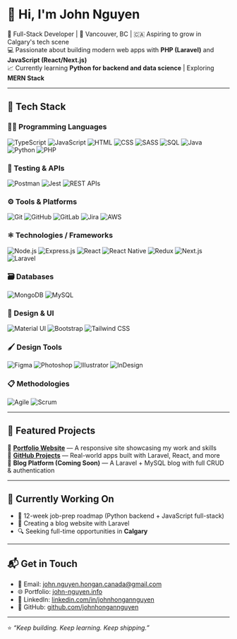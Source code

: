 # 👋 Hi, I'm John Nguyen

🚀 Full-Stack Developer | 📍 Vancouver, BC | 🇨🇦 Aspiring to grow in Calgary's tech scene  
💻 Passionate about building modern web apps with **PHP (Laravel)** and **JavaScript (React/Next.js)**  
📈 Currently learning **Python for backend and data science** | Exploring **MERN Stack**

---

## 🧰 Tech Stack

### 👨‍💻 Programming Languages  
![TypeScript](https://img.shields.io/badge/-TypeScript-3178C6?style=flat&logo=typescript&logoColor=white)
![JavaScript](https://img.shields.io/badge/-JavaScript-F7DF1E?style=flat&logo=javascript&logoColor=black)
![HTML](https://img.shields.io/badge/-HTML5-E34F26?style=flat&logo=html5&logoColor=white)
![CSS](https://img.shields.io/badge/-CSS3-1572B6?style=flat&logo=css3&logoColor=white)
![SASS](https://img.shields.io/badge/-SASS-CC6699?style=flat&logo=sass&logoColor=white)
![SQL](https://img.shields.io/badge/-SQL-4479A1?style=flat&logo=mysql&logoColor=white)
![Java](https://img.shields.io/badge/-Java-007396?style=flat&logo=java&logoColor=white)
![Python](https://img.shields.io/badge/-Python-3776AB?style=flat&logo=python&logoColor=white)
![PHP](https://img.shields.io/badge/-PHP-777BB4?style=flat&logo=php&logoColor=white)

### 🧪 Testing & APIs  
![Postman](https://img.shields.io/badge/-Postman-FF6C37?style=flat&logo=postman&logoColor=white)
![Jest](https://img.shields.io/badge/-Jest-C21325?style=flat&logo=jest&logoColor=white)
![REST APIs](https://img.shields.io/badge/-REST%20API-005571?style=flat)

### ⚙️ Tools & Platforms  
![Git](https://img.shields.io/badge/-Git-F05032?style=flat&logo=git&logoColor=white)
![GitHub](https://img.shields.io/badge/-GitHub-181717?style=flat&logo=github)
![GitLab](https://img.shields.io/badge/-GitLab-FC6D26?style=flat&logo=gitlab&logoColor=white)
![Jira](https://img.shields.io/badge/-Jira-0052CC?style=flat&logo=jira&logoColor=white)
![AWS](https://img.shields.io/badge/-AWS-232F3E?style=flat&logo=amazon-aws&logoColor=white)

### ⚛️ Technologies / Frameworks  
![Node.js](https://img.shields.io/badge/-Node.js-339933?style=flat&logo=node.js&logoColor=white)
![Express.js](https://img.shields.io/badge/-Express.js-000000?style=flat&logo=express)
![React](https://img.shields.io/badge/-React-61DAFB?style=flat&logo=react&logoColor=black)
![React Native](https://img.shields.io/badge/-React%20Native-61DAFB?style=flat&logo=react&logoColor=black)
![Redux](https://img.shields.io/badge/-Redux-764ABC?style=flat&logo=redux&logoColor=white)
![Next.js](https://img.shields.io/badge/-Next.js-000000?style=flat&logo=next.js)
![Laravel](https://img.shields.io/badge/-Laravel-FF2D20?style=flat&logo=laravel&logoColor=white)

### 🗃️ Databases  
![MongoDB](https://img.shields.io/badge/-MongoDB-47A248?style=flat&logo=mongodb&logoColor=white)
![MySQL](https://img.shields.io/badge/-MySQL-4479A1?style=flat&logo=mysql&logoColor=white)

### 🎨 Design & UI  
![Material UI](https://img.shields.io/badge/-Material%20UI-007FFF?style=flat&logo=mui&logoColor=white)
![Bootstrap](https://img.shields.io/badge/-Bootstrap-7952B3?style=flat&logo=bootstrap&logoColor=white)
![Tailwind CSS](https://img.shields.io/badge/-Tailwind%20CSS-06B6D4?style=flat&logo=tailwindcss&logoColor=white)

### 🖌️ Design Tools  
![Figma](https://img.shields.io/badge/-Figma-F24E1E?style=flat&logo=figma&logoColor=white)
![Photoshop](https://img.shields.io/badge/-Photoshop-31A8FF?style=flat&logo=adobephotoshop&logoColor=white)
![Illustrator](https://img.shields.io/badge/-Illustrator-FF9A00?style=flat&logo=adobeillustrator&logoColor=white)
![InDesign](https://img.shields.io/badge/-InDesign-FF3366?style=flat&logo=adobeindesign&logoColor=white)

### 📋 Methodologies  
![Agile](https://img.shields.io/badge/-Agile-005571?style=flat)
![Scrum](https://img.shields.io/badge/-Scrum-6DB33F?style=flat)

---

## 📂 Featured Projects

🔹 **[Portfolio Website](http://www.john-nguyen.info/)** — A responsive site showcasing my work and skills  
🔹 **[GitHub Projects](https://github.com/johnhongannguyen?tab=repositories)** — Real-world apps built with Laravel, React, and more  
🔹 **Blog Platform (Coming Soon)** — A Laravel + MySQL blog with full CRUD & authentication

---

## 📌 Currently Working On

- 🧠 12-week job-prep roadmap (Python backend + JavaScript full-stack)
- 📝 Creating a blog website with Laravel
- 🔍 Seeking full-time opportunities in **Calgary**

---

## 📬 Get in Touch

- 📧 Email: john.nguyen.hongan.canada@gmail.com  
- 🌐 Portfolio: [john-nguyen.info](http://www.john-nguyen.info/)  
- 💼 LinkedIn: [linkedin.com/in/johnhongannguyen](https://www.linkedin.com/in/johnhongannguyen)  
- 🐙 GitHub: [github.com/johnhongannguyen](https://github.com/johnhongannguyen)

---

⭐ _“Keep building. Keep learning. Keep shipping.”_
